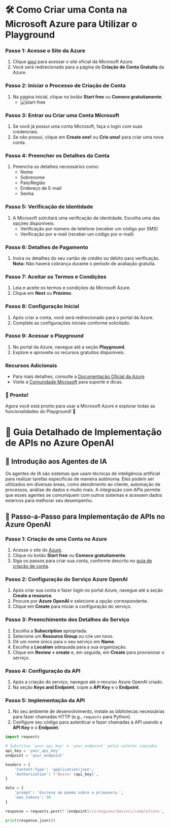 # 🛠️ Como Criar uma Conta na Microsoft Azure para Utilizar o Playground

### Passo 1: Acesse o Site da Azure
1. Clique [aqui](https://azure.microsoft.com/en-us/free/) para acessar o site oficial da Microsoft Azure.
2. Você será redirecionado para a página de **Criação de Conta Gratuita** da Azure.

### Passo 2: Iniciar o Processo de Criação de Conta
1. Na página inicial, clique no botão **Start free** ou **Comece gratuitamente**.
   - ![start-free](https://docs.microsoft.com/en-us/azure/media/azure-portal-free-trial-start.png)

### Passo 3: Entrar ou Criar uma Conta Microsoft
1. Se você já possui uma conta Microsoft, faça o login com suas credenciais.
2. Se não possui, clique em **Create one!** ou **Crie uma!** para criar uma nova conta.

### Passo 4: Preencher os Detalhes da Conta
1. Preencha os detalhes necessários como:
   - Nome
   - Sobrenome
   - País/Região
   - Endereço de E-mail
   - Senha

### Passo 5: Verificação de Identidade
1. A Microsoft solicitará uma verificação de identidade. Escolha uma das opções disponíveis:
   - Verificação por número de telefone (receber um código por SMS)
   - Verificação por e-mail (receber um código por e-mail)

### Passo 6: Detalhes de Pagamento
1. Insira os detalhes do seu cartão de crédito ou débito para verificação. **Nota:** Não haverá cobrança durante o período de avaliação gratuita.

### Passo 7: Aceitar os Termos e Condições
1. Leia e aceite os termos e condições da Microsoft Azure.
2. Clique em **Next** ou **Próximo**.

### Passo 8: Configuração Inicial
1. Após criar a conta, você será redirecionado para o portal da Azure.
2. Complete as configurações iniciais conforme solicitado.

### Passo 9: Acessar o Playground
1. No portal da Azure, navegue até a seção **Playground**.
2. Explore e aproveite os recursos gratuitos disponíveis.

### Recursos Adicionais
- Para mais detalhes, consulte a [Documentação Oficial da Azure](https://docs.microsoft.com/en-us/azure/)
- Visite a [Comunidade Microsoft](https://techcommunity.microsoft.com/) para suporte e dicas.

### 🚀 Pronto!
Agora você está pronto para usar a Microsoft Azure e explorar todas as funcionalidades do Playground! 🎉

# 🌟 Guia Detalhado de Implementação de APIs no Azure OpenAI

## 🧠 Introdução aos Agentes de IA
Os agentes de IA são sistemas que usam técnicas de inteligência artificial para realizar tarefas específicas de maneira autônoma. Eles podem ser utilizados em diversas áreas, como atendimento ao cliente, automação de processos, análise de dados e muito mais. A integração com APIs permite que esses agentes se comuniquem com outros sistemas e acessem dados externos para melhorar seu desempenho.

## 🚀 Passo-a-Passo para Implementação de APIs no Azure OpenAI

### Passo 1: Criação de uma Conta no Azure
1. Acesse o site do [Azure](https://azure.microsoft.com/en-us/free/).
2. Clique no botão **Start free** ou **Comece gratuitamente**.
3. Siga os passos para criar sua conta, conforme descrito no [guia de criação de conta](https://github.com/sdrariane/como-criar-conta-azure-playground.md).

### Passo 2: Configuração do Serviço Azure OpenAI
1. Após criar sua conta e fazer login no portal Azure, navegue até a seção **Create a resource**.
2. Procure por **Azure OpenAI** e selecione a opção correspondente.
3. Clique em **Create** para iniciar a configuração do serviço.

### Passo 3: Preenchimento dos Detalhes do Serviço
1. Escolha a **Subscription** apropriada.
2. Selecione um **Resource Group** ou crie um novo.
3. Dê um nome único para o seu serviço em **Name**.
4. Escolha a **Location** adequada para a sua organização.
5. Clique em **Review + create** e, em seguida, em **Create** para provisionar o serviço.

### Passo 4: Configuração da API
1. Após a criação do serviço, navegue até o recurso Azure OpenAI criado.
2. Na seção **Keys and Endpoint**, copie a **API Key** e o **Endpoint**.

### Passo 5: Implementação da API
1. No seu ambiente de desenvolvimento, instale as bibliotecas necessárias para fazer chamadas HTTP (e.g., `requests` para Python).
2. Configure seu código para autenticar e fazer chamadas à API usando a **API Key** e o **Endpoint**.

```python name=api_implementation.py
import requests

# Substitua 'your_api_key' e 'your_endpoint' pelos valores copiados
api_key = 'your_api_key'
endpoint = 'your_endpoint'

headers = {
    'Content-Type': 'application/json',
    'Authorization': f'Bearer {api_key}',
}

data = {
    'prompt': 'Escreva um poema sobre a primavera.',
    'max_tokens': 50
}

response = requests.post(f'{endpoint}/v1/engines/davinci/completions', headers=headers, json=data)

print(response.json())
```
